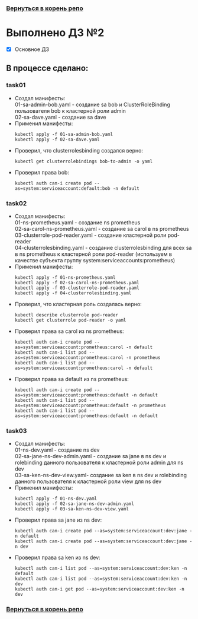 ### [Вернуться в корень репо](/../../)

# Выполнено ДЗ №2

 - [x] Основное ДЗ

## В процессе сделано:
### task01 
  - Создал манифесты:  
    01-sa-admin-bob.yaml - создание sa bob и ClusterRoleBinding пользователя bob к кластерной роли admin  
    02-sa-dave.yaml - создание sa dave
  - Применил манифесты:
    ~~~~
    kubectl apply -f 01-sa-admin-bob.yaml
    kubectl apply -f 02-sa-dave.yaml
    ~~~~
  - Проверил, что clusterrolesbinding создался верно:
    ~~~~
    kubectl get clusterrolebindings bob-to-admin -o yaml
    ~~~~
  - Проверил права bob:
    ~~~~
    kubectl auth can-i create pod --as=system:serviceaccount:default:bob -n default
    ~~~~
    
### task02    
 - Создал манифесты:  
   01-ns-prometheus.yaml - создание ns  prometheus  
   02-sa-carol-ns-prometheus.yaml - создание sa carol в ns prometheus  
   03-clusterrole-pod-reader.yaml - создание кластерной роли pod-reader  
   04-clusterrolesbinding.yaml - создание clusterrolesbinding для всех sa в ns prometheus к кластерной роли pod-reader (используем в качестве субъекта группу system:serviceaccounts:prometheus)
  - Применил манифесты:
    ~~~~
    kubectl apply -f 01-ns-prometheus.yaml
    kubectl apply -f 02-sa-carol-ns-prometheus.yaml
    kubectl apply -f 03-clusterrole-pod-reader.yaml
    kubectl apply -f 04-clusterrolesbinding.yaml 
    ~~~~
  - Проверил, что кластерная роль создалась верно:
    ~~~~
    kubectl describe clusterrole pod-reader
    kubectl get clusterrole pod-reader -o yaml
    ~~~~
  - Проверил права sa carol из ns prometheus:
    ~~~~
    kubectl auth can-i create pod --as=system:serviceaccount:prometheus:carol -n default
    kubectl auth can-i list pod --as=system:serviceaccount:prometheus:carol -n prometheus
    kubectl auth can-i list pod --as=system:serviceaccount:prometheus:carol -n default
    ~~~~
  - Проверил права sa default из ns prometheus:
    ~~~~
    kubectl auth can-i create pod --as=system:serviceaccount:prometheus:default -n default
    kubectl auth can-i list pod --as=system:serviceaccount:prometheus:default -n prometheus
    kubectl auth can-i list pod --as=system:serviceaccount:prometheus:default -n default
    ~~~~

### task03    
 - Создал манифесты:  
   01-ns-dev.yaml - создание ns dev  
   02-sa-jane-ns-dev-admin.yaml - создание sa jane в ns dev и rolebinding данного пользователя к кластерной роли admin для ns dev  
   03-sa-ken-ns-dev-view.yaml- создание sa ken в ns dev и rolebinding данного пользователя к кластерной роли view для ns dev  
  - Применил манифесты:
    ~~~~
    kubectl apply -f 01-ns-dev.yaml
    kubectl apply -f 02-sa-jane-ns-dev-admin.yaml
    kubectl apply -f 03-sa-ken-ns-dev-view.yaml
    ~~~~
  - Проверил права sa jane из ns dev:
    ~~~~
    kubectl auth can-i create pod --as=system:serviceaccount:dev:jane -n default
    kubectl auth can-i create pod --as=system:serviceaccount:dev:jane -n dev
    ~~~~
  - Проверил права sa ken из ns dev:
    ~~~~
    kubectl auth can-i list pod --as=system:serviceaccount:dev:ken -n default
    kubectl auth can-i list pod --as=system:serviceaccount:dev:ken -n dev
    kubectl auth can-i get pod --as=system:serviceaccount:dev:ken -n dev
    ~~~~
  
 
### [Вернуться в корень репо](/../../)
